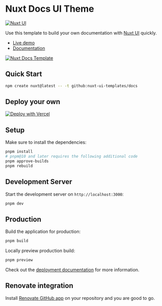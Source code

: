 # Nuxt Docs UI Theme

[![Nuxt UI](https://img.shields.io/badge/Made%20with-Nuxt%20UI-00DC82?logo=nuxt&labelColor=020420)](https://ui.nuxt.com)

Use this template to build your own documentation with [Nuxt UI](https://ui.nuxt.com) quickly.

- [Live demo](https://nuxt-docs-ui-theme.vercel.app/)
- [Documentation](https://ui.nuxt.com/docs/getting-started/installation)

<a href="https://docs-template.nuxt.dev/" target="_blank">
  <picture>
    <source media="(prefers-color-scheme: dark)" srcset="https://ui.nuxt.com/assets/templates/nuxt/docs-dark.png">
    <source media="(prefers-color-scheme: light)" srcset="https://ui.nuxt.com/assets/templates/nuxt/docs-light.png">
    <img alt="Nuxt Docs Template" src="https://ui.nuxt.com/assets/templates/nuxt/docs-light.png">
  </picture>
</a>

## Quick Start

```bash [Terminal]
npm create nuxt@latest -- -t github:nuxt-ui-templates/docs
```

## Deploy your own

[![Deploy with Vercel](https://vercel.com/button)](https://vercel.com/new/clone?repository-name=docs&repository-url=https%3A%2F%2Fgithub.com%2Fnuxt-ui-templates%2Fdocs&demo-image=https%3A%2F%2Fui.nuxt.com%2Fassets%2Ftemplates%2Fnuxt%2Fdocs-dark.png&demo-url=https%3A%2F%2Fdocs-template.nuxt.dev%2F&demo-title=Nuxt%20Docs%20Template&demo-description=A%20documentation%20template%20powered%20by%20Nuxt%20Content.)

## Setup

Make sure to install the dependencies:

```bash
pnpm install
# pnpm@10 and later requires the following additional code
pnpm approve-builds
pnpm rebuild
```

## Development Server

Start the development server on `http://localhost:3000`:

```bash
pnpm dev
```

## Production

Build the application for production:

```bash
pnpm build
```

Locally preview production build:

```bash
pnpm preview
```

Check out the [deployment documentation](https://nuxt.com/docs/getting-started/deployment) for more information.

## Renovate integration

Install [Renovate GitHub app](https://github.com/apps/renovate/installations/select_target) on your repository and you are good to go.
